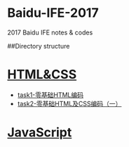 # Baidu-IFE-2017
2017 Baidu IFE notes & codes

##Directory structure

# [HTML&CSS](https://github.com/zhongshanxian/Baidu-IFE-2017/tree/master/codes/HTML%26CSS)
+ [task1-零基础HTML编码](https://github.com/zhongshanxian/Baidu-IFE-2017/blob/master/codes/HTML%26CSS/task1-html.html)
+ [task2-零基础HTML及CSS编码（一）](https://github.com/zhongshanxian/Baidu-IFE-2017/blob/master/codes/HTML%26CSS/task2-html-css.html)
# [JavaScript](https://github.com/zhongshanxian/Baidu-IFE-2017/tree/master/codes/JavaScript)

